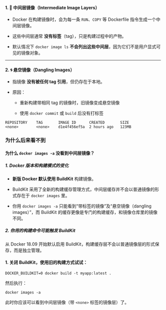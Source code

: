 #### 1. 🧱 中间层镜像（Intermediate Image Layers）

- Docker 在构建镜像时，会为每一条 `RUN`、`COPY` 等 Dockerfile 指令生成一个中间层镜像。
    
- 这些中间层通常 **没有标签**（tag），只是构建过程中的产物。
    
- 默认情况下 `docker image ls` **不会列出这些中间层**，因为它们不是用户显式可见的镜像对象。
    

---

#### 2. 🌀 悬空镜像（Dangling Images）

- 指镜像 **没有被任何 tag 引用**，但仍存在于本地。
    
- 原因：
    
    - 重新构建带相同 tag 的镜像时，旧镜像变成悬空镜像
        
    - 使用 `docker commit` 或 `build` 后没有打标签

```
REPOSITORY    TAG       IMAGE ID      CREATED       SIZE
<none>        <none>    d1e4f456ef5a  2 hours ago   123MB
```

### 为什么后来看不到
#### 为什么 `docker images -a` 没看到中间层镜像？

##### 1. Docker 版本和构建模式的变化

- **新版 Docker 默认使用 BuildKit** 构建镜像。
    
- BuildKit 采用了全新的构建缓存管理方式，中间层缓存并不会以普通镜像的形式存在于 `docker images` 里。
    
- 你用 `docker images -a` 只能看到“带标签的镜像”及“悬空镜像（dangling images）”，而 BuildKit 的缓存更像是专门的构建缓存，和镜像仓库里的镜像不同。
    

##### 2. 你用的构建命令可能触发 BuildKit

从 Docker 18.09 开始默认启用 BuildKit，构建缓存层不会以普通镜像层的形式保存，而是独立管理。

#### 1. 关闭 BuildKit，使用旧的构建方式试试：
```
DOCKER_BUILDKIT=0 docker build -t myapp:latest .
```
然后执行：

```
docker images -a
```
此时你应该可以看到中间层镜像（带 `<none>` 标签的镜像层）了。